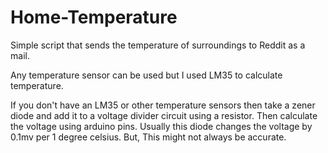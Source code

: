 # Home-Temperature
Simple script that sends the temperature of surroundings to Reddit as a mail.

Any temperature sensor can be used but I used LM35 to calculate temperature.

If you don't have an LM35 or other temperature sensors then take a zener diode and add it to a voltage divider circuit using a resistor.
Then calculate the voltage using arduino pins. Usually this diode changes the voltage by 0.1mv per 1 degree celsius. But, This might not always be accurate.
